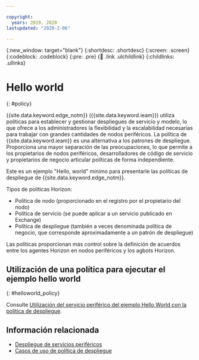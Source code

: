 ```yaml
---

copyright:
  years: 2019, 2020
lastupdated: "2020-2-06"

---
```


{:new_window: target="blank"}
{:shortdesc: .shortdesc}
{:screen: .screen}
{:codeblock: .codeblock}
{:pre: .pre}
{:child: .link .ulchildlink}
{:childlinks: .ullinks}

# Hello world
{: #policy}

{{site.data.keyword.edge_notm}} ({{site.data.keyword.ieam}}) utiliza políticas para establecer y gestionar despliegues de servicio y modelo, lo que ofrece a los administradores la flexibilidad y la escalabilidad necesarias para trabajar con grandes cantidades de nodos periféricos. La política de {{site.data.keyword.ieam}} es una alternativa a los patrones de despliegue. Proporciona una mayor separación de las preocupaciones, lo que permite a los propietarios de nodos periféricos, desarrolladores de código de servicio y propietarios de negocio articular políticas de forma independiente.

Este es un ejemplo "Hello, world" mínimo para presentarle las políticas de despliegue de {{site.data.keyword.edge_notm}}.

Tipos de políticas Horizon:

* Política de nodo (proporcionado en el registro por el propietario del nodo)
* Política de servicio (se puede aplicar a un servicio publicado en Exchange)
* Política de despliegue (también a veces denominada política de negocio, que corresponde aproximadamente a un patrón de despliegue)

Las políticas proporcionan más control sobre la definición de acuerdos entre los agentes Horizon en nodos periféricos y los agbots Horizon.

## Utilización de una política para ejecutar el ejemplo hello world
{: #helloworld_policy}

Consulte [Utilización del servicio periférico del ejemplo Hello World con la política de despliegue](https://github.com/open-horizon/examples/blob/master/edge/services/helloworld/PolicyRegister.md#using-the-hello-world-example-edge-service-with-deployment-policy).

## Información relacionada

* [Despliegue de servicios periféricos](../using_edge_services/detailed_policy.md)
* [Casos de uso de política de despliegue](../using_edge_services/policy_user_cases.md)
